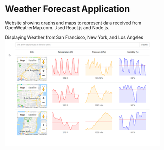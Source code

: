 # Weather Forecast Application

Website showing graphs and maps to represent data received from OpenWeatherMap.com.
Used React.js and Node.js.


Displaying Weather from San Francisco, New York, and Los Angeles
![Screenshot](49584214_1211246675707958_7952385617902436352_n.png)
